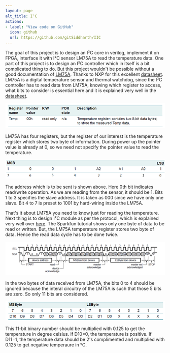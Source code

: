 ```yaml
---
layout: page
alt_title: I²C
actions:
- label: "View code on GitHub"
  icon: github
  url: https://github.com/gitSiddharth/IIC
---
```

The goal of this project is to design an I²C core in verilog, implement it on FPGA, interface it with I²C sensor LM75A to read the temperature data.
One part of this project is to design an I²C controller which in itself is a bit complicated thing to do. But this project wouldn't be possible without a good documentation of [LM75A](https://www.nxp.com/docs/en/data-sheet/LM75A.pdf). Thanks to NXP for this excellent [datasheet](https://www.nxp.com/docs/en/data-sheet/LM75A.pdf).
LM75A is a digital temperature sensor and thermal watchdog, since the I²C controller has to read data from LM75A, knowing which register to access, what bits to consider is essential here and it is explained very well in the [datasheet](https://www.nxp.com/docs/en/data-sheet/LM75A.pdf).

![Temperature register](/assets/images/Temp_register.png)

LM75A has four registers, but the register of our interest is the temperature register which stores two byte of information. During power up the pointer value is already at 0, so we need not specify the pointer value to read the temperature.

![slave address](/assets/images/address.png)

The address which is to be sent is shown above. Here 0th bit indicates read/write operation. As we are reading from the sensor, it should be 1. Bits 1 to 3 specifies the slave address. It is taken as 000 since we have only one slave. Bit 4 to 7 is preset to 1001 by hard-wiring inside the LM75A.

That's it about LM75A you need to know just for reading the temperature. Next thing is to design I²C module as per the protocol, which is explained very well over [here](https://learn.sparkfun.com/tutorials/i2c). The Sparkfun tutorial shows only one byte of data to be read or written. But, the LM75A temperature register stores two byte of data. Hence the read data cycle has to be done twice.

![address_data_cycle](/assets/images/address_data_cycle.png)

In the two bytes of data received from LM75A, the bits 0 to 4 should be ignored because the interal circuitry of the LM75A is such that those 5 bits are zero. So only 11 bits are considered. 

![Temperature data](/assets/images/Temp_data.png)

This 11-bit binary number should be multiplied with 0.125 to get the temperature in degree celsius. If D10=0, the temperature is positive. If D11=1, the temperature data should be 2's complimented and multiplied with 0.125 to get negative temperaure in °C.
